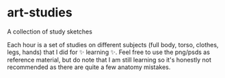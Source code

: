 # art-studies
A collection of study sketches

Each hour is a set of studies on different subjects (full body, torso, clothes, legs, hands) that I did for ✨ learning ✨. Feel free to use the png/psds as reference material, but do note that I am still learning so it's honestly not recommended as there are quite a few anatomy mistakes.
